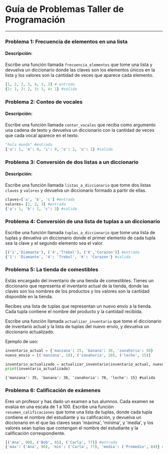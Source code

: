 # Guía de Problemas Taller de Programación

---

### Problema 1: Frecuencia de elementos en una lista

#### Descripción:
Escribe una función llamada `frecuencia_elementos` que tome una lista y devuelva un diccionario donde las claves son los elementos únicos en la lista y los valores son la cantidad de veces que aparece cada elemento.


```python
[1, 2, 2, 3, 4, 3, 3] # entrada
{1: 1, 2: 2, 3: 3, 4: 1} #salida
```

### Problema 2: Conteo de vocales

#### Descripción:
Escribe una función llamada `contar_vocales` que reciba como argumento una cadena de texto y devuelva un diccionario con la cantidad de veces que cada vocal aparece en el texto.

```python
"hola mundo" #entrada
{'a': 1, 'e': 0, 'i': 0, 'o': 2, 'u': 1} #salida
```

### Problema 3: Conversión de dos listas a un diccionario

#### Descripción:
Escribe una función llamada `listas_a_diccionario` que tome dos listas `claves` y `valores` y devuelva un diccionario formado a partir de ellas.

```python
claves=['a', 'b', 'c'] #entrada
valores= [1, 2, 3] #entrada
{'a': 1, 'b': 2, 'c': 3} #salida
```

### Problema 4: Conversión de una lista de tuplas a un diccionario

Escribe una función llamada `tuplas_a_diccionario` que tome una lista de tuplas y devuelva un diccionario donde el primer elemento de cada tupla sea la clave y el segundo elemento sea el valor.

```python
[('1','Diamante'), ('4','Trebol'), ('K','Corazon')] #entrada
{'1': 'Diamante', '4': 'Trebol', 'K': 'Corazon'} #salida
```

### Problema 5: La tienda de comestibles

Estás encargado del inventario de una tienda de comestibles. Tienes un diccionario que representa el inventario actual de la tienda, donde las claves son los nombres de los productos y los valores son la cantidad disponible en la tienda. 

Recibes una lista de tuplas que representan un nuevo envío a la tienda. Cada tupla contiene el nombre del producto y la cantidad recibida. 

Escribe una función llamada `actualizar_inventario` que tome el diccionario de inventario actual y la lista de tuplas del nuevo envío, y devuelva un diccionario actualizado.

Ejemplo de uso:

```python
inventario_actual = {'manzana': 25, 'banana': 36, 'zanahoria': 50}
nuevo_envio = [('manzana', 10), ('zanahoria', 20), ('leche', 15)]
```

```python
inventario_actualizado = actualizar_inventario(inventario_actual, nuevo_envio)
print(inventario_actualizado)
```

```
{'manzana': 35, 'banana': 36, 'zanahoria': 70, 'leche': 15} #salida
```

### Problema 6: Calificación de exámenes

Eres un profesor y has dado un examen a tus alumnos. Cada examen se evalúa en una escala de 1 a 100. Escribe una función `resumen_calificaciones` que tome una lista de tuplas, donde cada tupla contiene el nombre del estudiante y su calificación, y devuelva un diccionario en el que las claves sean 'máxima', 'mínima', y 'media', y los valores sean tuplas que contengan el nombre del estudiante y la calificación correspondiente.

```python
[('Ana', 90), ('Bob', 85), ('Carla', 77)] #entrada
{'max': ('Ana', 90), 'min': ('Carla', 77), 'media': ('Promedio', 84)} #salida
```
